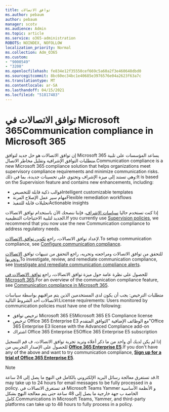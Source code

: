 ```yaml
---
title: توافق الاتصالات
ms.author: pebaum
author: pebaum
manager: scotv
ms.audience: Admin
ms.topic: article
ms.service: o365-administration
ROBOTS: NOINDEX, NOFOLLOW
localization_priority: Normal
ms.collection: Adm_O365
ms.custom:
- "9000549"
- "3208"
ms.openlocfilehash: fe834e12f35550cef669c5a60a2f3e460648dbd0
ms.sourcegitcommit: 8bc60ec34bc1e40685e3976576e04a2623f63a7c
ms.translationtype: MT
ms.contentlocale: ar-SA
ms.lasthandoff: 04/15/2021
ms.locfileid: "51817483"
---
```

# <a name="communication-compliance-in-microsoft-365"></a><span data-ttu-id="1c570-102">توافق الاتصالات في Microsoft 365</span><span class="sxs-lookup"><span data-stu-id="1c570-102">Communication compliance in Microsoft 365</span></span>

<span data-ttu-id="1c570-103">إن توافق الاتصالات هو حل جديد لتوافق Microsoft 365 يساعد المؤسسات على تلبية متطلبات التوافق الإشرافية وتقليل مخاطر الاتصال.</span><span class="sxs-lookup"><span data-stu-id="1c570-103">Communication compliance is a new Microsoft 365 compliance solution that helps organizations meet supervisory compliance requirements and minimize communication risks.</span></span> <span data-ttu-id="1c570-104">وهي تستند إلى ميزة الإشراف وتحتوي على تحسينات جديدة، بما في ذلك:</span><span class="sxs-lookup"><span data-stu-id="1c570-104">It is based on the Supervision feature and contains new enhancements, including:</span></span>

- <span data-ttu-id="1c570-105">قوالب ذكية قابلة للتخصيص</span><span class="sxs-lookup"><span data-stu-id="1c570-105">Intelligent customizable templates</span></span>
- <span data-ttu-id="1c570-106">مهام سير عمل الإصلاح المرنة</span><span class="sxs-lookup"><span data-stu-id="1c570-106">Flexible remediation workflows</span></span>
- <span data-ttu-id="1c570-107">تحليلات قابلة للتنفيذ</span><span class="sxs-lookup"><span data-stu-id="1c570-107">Actionable insights</span></span>

<span data-ttu-id="1c570-108">إذا كنت تستخدم حاليا [سياسات الإشراف](https://docs.microsoft.com/microsoft-365/compliance/supervision-policies)، فإننا ننصحك الآن باستخدام توافق الاتصالات الجديد لتلبية الاحتياجات التنظيمية.</span><span class="sxs-lookup"><span data-stu-id="1c570-108">If you currently use [Supervision policies](https://docs.microsoft.com/microsoft-365/compliance/supervision-policies), we recommend that you now use the new Communication compliance to address regulatory needs.</span></span>

<span data-ttu-id="1c570-109">لإعداد توافق الاتصالات، راجع [تكوين توافق الاتصالات](https://docs.microsoft.com/microsoft-365/compliance/communication-compliance-configure).</span><span class="sxs-lookup"><span data-stu-id="1c570-109">To setup communication compliance, see [Configure communication compliance](https://docs.microsoft.com/microsoft-365/compliance/communication-compliance-configure).</span></span>

<span data-ttu-id="1c570-110">للتحقق من توافق الاتصالات ومراجعته وتحريه، راجع التحقق من تنبيهات توافق [الاتصالات وتحريها.](https://docs.microsoft.com/microsoft-365/compliance/communication-compliance-investigate-remediate)</span><span class="sxs-lookup"><span data-stu-id="1c570-110">To investigate, review, and remediate communication compliance, see [Investigate and remediate communication compliance alerts](https://docs.microsoft.com/microsoft-365/compliance/communication-compliance-investigate-remediate).</span></span>

<span data-ttu-id="1c570-111">للحصول على نظرة عامة حول ميزة توافق الاتصالات، راجع [توافق الاتصالات في Microsoft 365](https://docs.microsoft.com/microsoft-365/compliance/communication-compliance).</span><span class="sxs-lookup"><span data-stu-id="1c570-111">For an overview of the communication compliance feature, see [Communication compliance in Microsoft 365](https://docs.microsoft.com/microsoft-365/compliance/communication-compliance).</span></span>

<span data-ttu-id="1c570-112">متطلبات الترخيص: يجب أن يكون لدى المستخدمين الذين يتم مراقبهم بواسطة سياسات الاتصالات أحد الشروط التالية:</span><span class="sxs-lookup"><span data-stu-id="1c570-112">License requirements: Users monitored by communication policies must have one of the following:</span></span>

- <span data-ttu-id="1c570-113">ترخيص توافق Microsoft 365 E5</span><span class="sxs-lookup"><span data-stu-id="1c570-113">Microsoft 365 E5 Compliance license</span></span>
- <span data-ttu-id="1c570-114">ترخيص Office 365 Enterprise E3 مع الوظائف الإضافية "التوافق المتقدم"</span><span class="sxs-lookup"><span data-stu-id="1c570-114">Office 365 Enterprise E3 license with the Advanced Compliance add-on</span></span>
- <span data-ttu-id="1c570-115">اشتراك Office 365 Enterprise E5</span><span class="sxs-lookup"><span data-stu-id="1c570-115">Office 365 Enterprise E5 subscription</span></span>

<span data-ttu-id="1c570-116">إذا لم يكن لديك أي واحد من ما ذكر أعلاه وتريد تجربة توافق الاتصالات، ف قم التسجيل للحصول على الإصدار التجريبي من **[Office 365 Enterprise E5](https://go.microsoft.com/fwlink/p/?LinkID=698279)**.</span><span class="sxs-lookup"><span data-stu-id="1c570-116">If you don't have any of the above and want to try communication compliance, **[Sign up for a trial of Office 365 Enterprise E5](https://go.microsoft.com/fwlink/p/?LinkID=698279)**.</span></span>

> [!NOTE]
> <span data-ttu-id="1c570-117">قد تستغرق معالجة رسائل البريد الإلكتروني بالكامل في النهج ما يصل إلى 24 ساعة.</span><span class="sxs-lookup"><span data-stu-id="1c570-117">It may take up to 24 hours for email messages to be fully processed in a policy.</span></span> <span data-ttu-id="1c570-118">قد تستغرق الاتصالات في Microsoft Teams Yammer و الأنظمة الأساسية الخاصة ب جهة خارجية ما يصل إلى 48 ساعة حتى يتم معالجة النهج بشكل كامل.</span><span class="sxs-lookup"><span data-stu-id="1c570-118">Communications in Microsoft Teams, Yammer, and third-party platforms can take up to 48 hours to fully process in a policy.</span></span>

